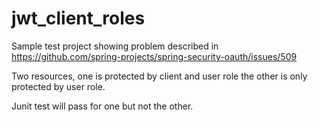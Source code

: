 # jwt_client_roles
Sample test project showing problem described in https://github.com/spring-projects/spring-security-oauth/issues/509

Two resources, one is protected by client and user role the other is only protected by user role.

Junit test will pass for one but not the other.

